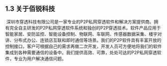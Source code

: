 ## 1.3 关于佰锐科技

 深圳市穿透科技有限公司是一家专业的P2P私网穿透软件和解决方案提供商。拥有完全自主研发的P2P私网穿透软件系统和独创的P2P穿透技术。软件产品应用于智能家居、安防监控、智能设备控制、物联网、车联网、传感器数据采集、楼宇对讲、分布式办公、连锁店互联和即时通信等场景。我们的P2P软件具有丰富开放的控制接口，客户可根据自己的需求再做二次开发，开发人员可方便地将我们的软件集成到各种需要通信的设备中。我们提供高效、可靠，处处可达的P2P私网穿透软件，专业为用户解决通信问题。

